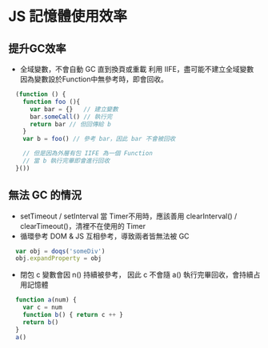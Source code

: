 # JS 記憶體使用效率

## 提升GC效率
* 全域變數，不會自動 GC 直到換頁或重載
利用 IIFE，盡可能不建立全域變數
因為變數設於Function中無參考時，即會回收。
```js
  (function () {
    function foo (){
      var bar = {}   // 建立變數
      bar.someCall() // 執行完
      return bar // 但回傳給 b
    }
    var b = foo() // 參考 bar，因此 bar 不會被回收

    // 但是因為外層有包 IIFE 為一個 Function
    // 當 b 執行完畢即會進行回收
  }())
```
## 無法 GC 的情況
* setTimeout / setInterval
當 Timer不用時，應該善用 clearInterval() / clearTimeout()，清裡不在使用的 Timer
* 循環參考
DOM & JS 互相參考，導致兩者皆無法被 GC
```js
  var obj = doqs('someDiv')
  obj.expandProperty = obj
```
* 閉包
c 變數會因 n() 持續被參考，
因此 c 不會隨 a() 執行完畢回收，會持續占用記憶體
```js
  function a(num) {
    var c = num
    function b() { return c ++ }
    return b()
  }
  a()
```